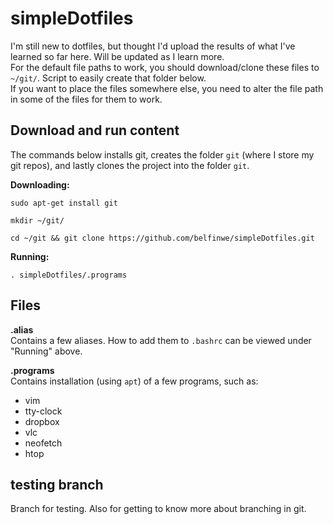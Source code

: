 # simpleDotfiles
I'm still new to dotfiles, but thought I'd upload the results of what I've
learned so far here. Will be updated as I learn more.  
For the default file paths to work, you should download/clone these files to
`~/git/`. Script to easily create that folder below.  
If you want to place the files somewhere else, you need to alter the file path
in some of the files for them to work.  

## Download and run content 
The commands below installs git, creates the folder `git` (where I store my git
repos), and lastly clones the project into the folder `git`.  
  
__Downloading:__  
```
sudo apt-get install git
```
```
mkdir ~/git/
```
```
cd ~/git && git clone https://github.com/belfinwe/simpleDotfiles.git
```  
__Running:__  
```
. simpleDotfiles/.programs
```
  
## Files

__.alias__  
Contains a few aliases. How to add them to `.bashrc` can be viewed under
"Running" above.
  
__.programs__  
Contains installation (using `apt`) of a few programs, such as:
- vim
- tty-clock
- dropbox
- vlc
- neofetch
- htop

## testing branch

Branch for testing. Also for getting to know more about branching in git.
